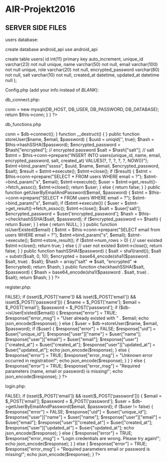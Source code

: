 # AIR-Projekt2016

SERVER SIDE FILES
--------------------------------
users database:

create database android_api 
use android_api 
 
create table users(
   id int(11) primary key auto_increment,
   unique_id varchar(23) not null unique,
   name varchar(50) not null,
   email varchar(100) not null unique,
   role varchar(20) not null,
   encrypted_password varchar(80) not null,
   salt varchar(10) not null,
   created_at datetime,
   updated_at datetime null
); 

Config.php (add your info instead of _BLANK_):
<?php
  define("DB_HOST", "localhost");
  define("DB_USER", "_BLANK_");
  define("DB_PASSWORD", "_BLANK_");
  define("DB_DATABASE", "android_api");
?>

db_connect.php:
<?php
class DB_Connect 
{
    private $conn;
 
    public function connect()
    {
        require_once 'include/Config.php';
         
        $this->conn = new mysqli(DB_HOST, DB_USER, DB_PASSWORD, DB_DATABASE);
         
        return $this->conn;
    }
}
?>

db_functions.php
<?php
class DB_Functions
{
    private $conn;
 
    function __construct() 
    {
        require_once 'db_connect.php';
        // connecting to database
        $db = new Db_Connect();
        $this->conn = $db->connect();
    }
 
    function __destruct() 
    {     
    }
 
    public function storeUser($name, $email, $password)
    {
        $uuid = uniqid('', true);
        $hash = $this->hashSSHA($password);
        $encrypted_password = $hash["encrypted"]; // encrypted password
        $salt = $hash["salt"]; // salt
 
        $stmt = $this->conn->prepare("INSERT INTO users(unique_id, name, email, encrypted_password, salt, created_at) VALUES(?, ?, ?, ?, ?, NOW())");
        $stmt->bind_param("sssss", $uuid, $name, $email, $encrypted_password, $salt);
        $result = $stmt->execute();
        $stmt->close();
 
        if ($result) 
        {
            $stmt = $this->conn->prepare("SELECT * FROM users WHERE email = ?");
            $stmt->bind_param("s", $email);
            $stmt->execute();
            $user = $stmt->get_result()->fetch_assoc();
            $stmt->close();
 
            return $user;
        } 
        else 
        {
            return false;
        }
    }
 
    public function getUserByEmailAndPassword($email, $password) 
    {
        $stmt = $this->conn->prepare("SELECT * FROM users WHERE email = ?");
 
        $stmt->bind_param("s", $email);
 
        if ($stmt->execute()) 
        {
            $user = $stmt->get_result()->fetch_assoc();
            $stmt->close();
 
            $salt = $user['salt'];
            $encrypted_password = $user['encrypted_password'];
            $hash = $this->checkhashSSHA($salt, $password);
            if ($encrypted_password == $hash) {
                return $user;
            }
        }
        else 
        {
            return NULL;
        }
    }
 
    public function isUserExisted($email)
    {
        $stmt = $this->conn->prepare("SELECT email from users WHERE email = ?");
        $stmt->bind_param("s", $email);
 
        $stmt->execute();
        $stmt->store_result();
 
        if ($stmt->num_rows > 0) {
            // user existed 
            $stmt->close();
            return true;
        } else {
            // user not existed
            $stmt->close();
            return false;
        }
    }
 public function hashSSHA($password) 
 {
        $salt = sha1(rand());
        $salt = substr($salt, 0, 10);
        $encrypted = base64_encode(sha1($password . $salt, true) . $salt);
        $hash = array("salt" => $salt, "encrypted" => $encrypted);
        return $hash;
    }
 
    public function checkhashSSHA($salt, $password) 
    {
        $hash = base64_encode(sha1($password . $salt, true) . $salt);
 
        return $hash;
    }
}
?>

register.php:
<?php
require_once 'include/db_functions.php';
$db = new DB_Functions();
 
$response = array("error" => FALSE);
 
if (isset($_POST['name']) && isset($_POST['email']) && isset($_POST['password'])) 
{
    $name = $_POST['name'];
    $email = $_POST['email'];
    $password = $_POST['password'];
 
    if ($db->isUserExisted($email)) 
    {
        $response["error"] = TRUE;
        $response["error_msg"] = "User already existed with " . $email;
        echo json_encode($response);
    }
    else
    {
        $user = $db->storeUser($name, $email, $password);
        if ($user) {
            $response["error"] = FALSE;
            $response["uid"] = $user["unique_id"];
            $response["user"]["name"] = $user["name"];
            $response["user"]["email"] = $user["email"];
            $response["user"]["created_at"] = $user["created_at"];
            $response["user"]["updated_at"] = $user["updated_at"];
            echo json_encode($response);
        } else {
            $response["error"] = TRUE;
            $response["error_msg"] = "Unknown error occurred in registration!";
            echo json_encode($response);
        }
    }
} 
else 
{
    $response["error"] = TRUE;
    $response["error_msg"] = "Required parameters (name, email or password) is missing!";
    echo json_encode($response);
}
?>

login.php:
<?php
require_once 'include/db_functions.php';
$db = new DB_Functions();
 
$response = array("error" => FALSE);
 
if (isset($_POST['email']) && isset($_POST['password'])) 
{
    $email = $_POST['email'];
    $password = $_POST['password'];
 
    $user = $db->getUserByEmailAndPassword($email, $password);
 
    if ($user != false)
    {
        $response["error"] = FALSE;
        $response["uid"] = $user["unique_id"];
        $response["user"]["name"] = $user["name"];
        $response["user"]["email"] = $user["email"];
        $response["user"]["created_at"] = $user["created_at"];
        $response["user"]["updated_at"] = $user["updated_at"];
        echo json_encode($response);
    }
    else
    {
        $response["error"] = TRUE;
        $response["error_msg"] = "Login credentials are wrong. Please try again!";
        echo json_encode($response);
    }
}
else 
{
    $response["error"] = TRUE;
    $response["error_msg"] = "Required parameters email or password is missing!";
    echo json_encode($response);
}
?>
